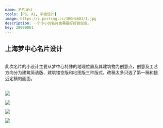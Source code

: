 ```yaml
---
name: 名片设计
tools: [PS, AI, 平面设计]
image: https://i.postimg.cc/3RGNbh8J/1.jpg
description: 一个小小的名片也需要好好做创意。
key: 20000001
---
```


## 上海梦中心名片设计
<br />
此次名片的小设计主要从梦中心特殊的地理位置及其建筑物为创意点，创意及工艺方向分为建筑简洁版、建筑镂空版和地图版三种版式。改稿太多只选了第一稿和接近定稿的画面。
<br />
<br />

![](https://i.postimg.cc/QCrt2zCg/project-b-1-7.jpg)

![](https://i.postimg.cc/RV4hG2j4/project-b-1-8.jpg)

![](https://i.postimg.cc/x8yCnPNw/project-b-1-9.jpg)

![](https://i.postimg.cc/gcvrVGtg/project-b-1-10.jpg)
